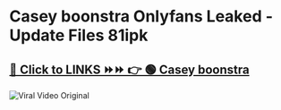 
 # Casey boonstra Onlyfans Leaked - Update Files 81ipk

## <h2><a href="https://clipsfans.com/Casey_boonstra&ref=git">🔗 Click to LINKS ⏩⏩ 👉 🟢 Casey boonstra </a></h2>

<a href="https://clipsfans.com/Casey_boonstra&ref=git" rel="nofollow" data-target="animated-image.originalLink"><img src="https://i.ibb.co.com/xMMVF88/686577567.gif" alt="Viral Video Original" style="max-width: 100%; display: inline-block;" data-target="animated-image.originalImage"></a>

